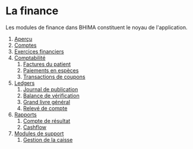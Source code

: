 # La finance

Les modules de finance dans BHIMA constituent le noyau de l'application.

1. [Aperçu](./overview.md)
2. [Comptes](./accounts.md)
3. [Exercices financiers](./fiscal-year.md)
4. [Comptabilité]()
    1. [Factures du patient](./bookkeeping/patient-invoices.md)
    2. [Paiements en espèces](./bookkeeping/cash-payments.md)
    3. [Transactions de coupons](./bookkeeping/vouchers.md)
5. [Ledgers]()
    1. [Journal de publication](./ledgers/posting-journal.md)
    2. [Balance de vérification](./Ledgers/trial-balance.md)
    3. [Grand livre général](./ledgers/general-ledger.md)
    4. [Relevé de compte](./ledgers/account-statement.md)
6. [Rapports]()
    1. [Compte de résultat]()
    2. [Cashflow]()
7. [Modules de support]()
    1. [Gestion de la caisse]()